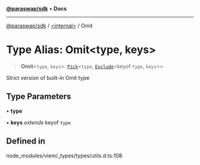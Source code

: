 [**@paraswap/sdk**](../../README.md) • **Docs**

***

[@paraswap/sdk](../../globals.md) / [\<internal\>](../README.md) / Omit

# Type Alias: Omit\<type, keys\>

> **Omit**\<`type`, `keys`\>: [`Pick`](Pick.md)\<`type`, [`Exclude`](Exclude.md)\<keyof `type`, `keys`\>\>

Strict version of built-in Omit type

## Type Parameters

• **type**

• **keys** *extends* keyof `type`

## Defined in

node\_modules/viem/\_types/types/utils.d.ts:108
